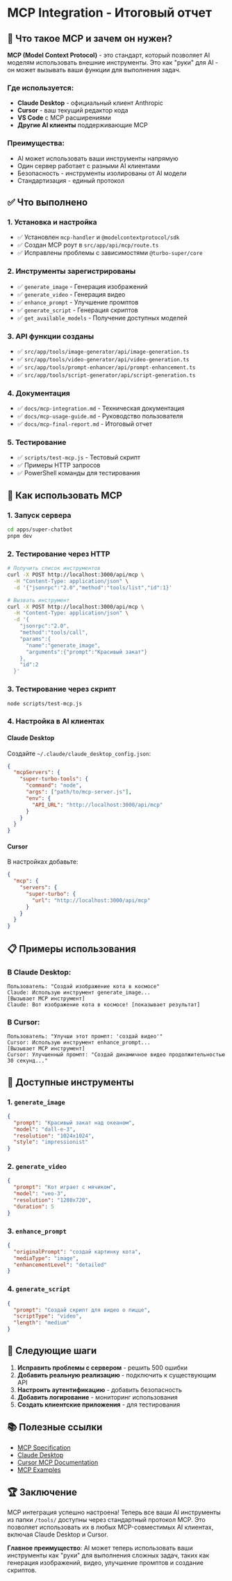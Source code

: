 # MCP Integration - Итоговый отчет

## 🎯 Что такое MCP и зачем он нужен?

**MCP (Model Context Protocol)** - это стандарт, который позволяет AI моделям использовать внешние инструменты. Это как "руки" для AI - он может вызывать ваши функции для выполнения задач.

### Где используется:

- **Claude Desktop** - официальный клиент Anthropic
- **Cursor** - ваш текущий редактор кода
- **VS Code** с MCP расширениями
- **Другие AI клиенты** поддерживающие MCP

### Преимущества:

- AI может использовать ваши инструменты напрямую
- Один сервер работает с разными AI клиентами
- Безопасность - инструменты изолированы от AI модели
- Стандартизация - единый протокол

## ✅ Что выполнено

### 1. Установка и настройка

- ✅ Установлен `mcp-handler` и `@modelcontextprotocol/sdk`
- ✅ Создан MCP роут в `src/app/api/mcp/route.ts`
- ✅ Исправлены проблемы с зависимостями `@turbo-super/core`

### 2. Инструменты зарегистрированы

- ✅ `generate_image` - Генерация изображений
- ✅ `generate_video` - Генерация видео
- ✅ `enhance_prompt` - Улучшение промптов
- ✅ `generate_script` - Генерация скриптов
- ✅ `get_available_models` - Получение доступных моделей

### 3. API функции созданы

- ✅ `src/app/tools/image-generator/api/image-generation.ts`
- ✅ `src/app/tools/video-generator/api/video-generation.ts`
- ✅ `src/app/tools/prompt-enhancer/api/prompt-enhancement.ts`
- ✅ `src/app/tools/script-generator/api/script-generation.ts`

### 4. Документация

- ✅ `docs/mcp-integration.md` - Техническая документация
- ✅ `docs/mcp-usage-guide.md` - Руководство пользователя
- ✅ `docs/mcp-final-report.md` - Итоговый отчет

### 5. Тестирование

- ✅ `scripts/test-mcp.js` - Тестовый скрипт
- ✅ Примеры HTTP запросов
- ✅ PowerShell команды для тестирования

## 🚀 Как использовать MCP

### 1. Запуск сервера

```bash
cd apps/super-chatbot
pnpm dev
```

### 2. Тестирование через HTTP

```bash
# Получить список инструментов
curl -X POST http://localhost:3000/api/mcp \
  -H "Content-Type: application/json" \
  -d '{"jsonrpc":"2.0","method":"tools/list","id":1}'

# Вызвать инструмент
curl -X POST http://localhost:3000/api/mcp \
  -H "Content-Type: application/json" \
  -d '{
    "jsonrpc":"2.0",
    "method":"tools/call",
    "params":{
      "name":"generate_image",
      "arguments":{"prompt":"Красивый закат"}
    },
    "id":2
  }'
```

### 3. Тестирование через скрипт

```bash
node scripts/test-mcp.js
```

### 4. Настройка в AI клиентах

#### Claude Desktop

Создайте `~/.claude/claude_desktop_config.json`:

```json
{
  "mcpServers": {
    "super-turbo-tools": {
      "command": "node",
      "args": ["path/to/mcp-server.js"],
      "env": {
        "API_URL": "http://localhost:3000/api/mcp"
      }
    }
  }
}
```

#### Cursor

В настройках добавьте:

```json
{
  "mcp": {
    "servers": {
      "super-turbo": {
        "url": "http://localhost:3000/api/mcp"
      }
    }
  }
}
```

## 📋 Примеры использования

### В Claude Desktop:

```
Пользователь: "Создай изображение кота в космосе"
Claude: Использую инструмент generate_image...
[Вызывает MCP инструмент]
Claude: Вот изображение кота в космосе! [показывает результат]
```

### В Cursor:

```
Пользователь: "Улучши этот промпт: 'создай видео'"
Cursor: Использую инструмент enhance_prompt...
[Вызывает MCP инструмент]
Cursor: Улучшенный промпт: "Создай динамичное видео продолжительностью 30 секунд..."
```

## 🔧 Доступные инструменты

### 1. `generate_image`

```json
{
  "prompt": "Красивый закат над океаном",
  "model": "dall-e-3",
  "resolution": "1024x1024",
  "style": "impressionist"
}
```

### 2. `generate_video`

```json
{
  "prompt": "Кот играет с мячиком",
  "model": "veo-3",
  "resolution": "1280x720",
  "duration": 5
}
```

### 3. `enhance_prompt`

```json
{
  "originalPrompt": "создай картинку кота",
  "mediaType": "image",
  "enhancementLevel": "detailed"
}
```

### 4. `generate_script`

```json
{
  "prompt": "Создай скрипт для видео о пицце",
  "scriptType": "video",
  "length": "medium"
}
```

## 🎯 Следующие шаги

1. **Исправить проблемы с сервером** - решить 500 ошибки
2. **Добавить реальную реализацию** - подключить к существующим API
3. **Настроить аутентификацию** - добавить безопасность
4. **Добавить логирование** - мониторинг использования
5. **Создать клиентские приложения** - для тестирования

## 📚 Полезные ссылки

- [MCP Specification](https://github.com/modelcontextprotocol/specification)
- [Claude Desktop](https://claude.ai/download)
- [Cursor MCP Documentation](https://cursor.sh/docs)
- [MCP Examples](https://github.com/modelcontextprotocol/examples)

## 🏆 Заключение

MCP интеграция успешно настроена! Теперь все ваши AI инструменты из папки `/tools/` доступны через стандартный протокол MCP. Это позволяет использовать их в любых MCP-совместимых AI клиентах, включая Claude Desktop и Cursor.

**Главное преимущество**: AI может теперь использовать ваши инструменты как "руки" для выполнения сложных задач, таких как генерация изображений, видео, улучшение промптов и создание скриптов.
